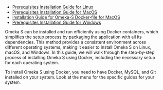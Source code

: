 
- [Prerequisites Installation Guide for Linux](linux.md)
- [Prerequisites Installation Guide for MacOS](macos.md)
- [Installation Guide for Omeka-S Docker-file for MacOS](omeka-s-docker-macos-guide.md)
- [Prerequisites Installation Guide for Windows](windows.md)



Omeka S can be installed and run efficiently using Docker containers, which simplifies the setup process by packaging the application with all its dependencies. This method provides a consistent environment across different operating systems, making it easier to install Omeka S on Linux, macOS, and Windows. In this guide, we will walk through the step-by-step process of installing Omeka S using Docker, including the necessary setup for each operating system.

To install Omeka S using Docker, you need to have Docker, MySQL, and Git installed on your system. Look at the menu for the specific guides for your system.
